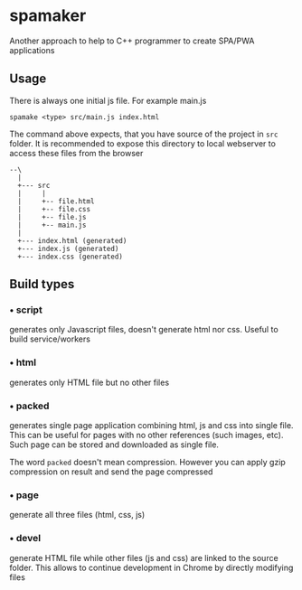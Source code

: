# spamaker
Another approach to help to C++ programmer to create SPA/PWA applications


## Usage

There is always one initial js file. For example main.js


```
spamake <type> src/main.js index.html
```

The command above expects, that you have source of the project in `src` folder.
It is recommended to expose this directory to local webserver to access these
files from the browser

```
--\
  |
  +--- src
  |     |
  |     +-- file.html
  |     +-- file.css
  |     +-- file.js
  |     +-- main.js
  |
  +--- index.html (generated)
  +--- index.js (generated)
  +--- index.css (generated)
```

## Build types


### • script

generates only Javascript files, doesn't generate html nor css. Useful to build
service/workers

### • html

generates only HTML file but no other files

### • packed

generates single page application combining html, js and css into single file. This can be useful for pages with no other references (such images, etc). Such page can be stored and downloaded as single file.

The word `packed` doesn't mean compression. However you can apply gzip compression on result and send the page compressed

### • page

generate all three files (html, css, js)

### • devel

generate HTML file while other files (js and css) are linked to the source folder. This allows to continue development in Chrome by directly modifying files


